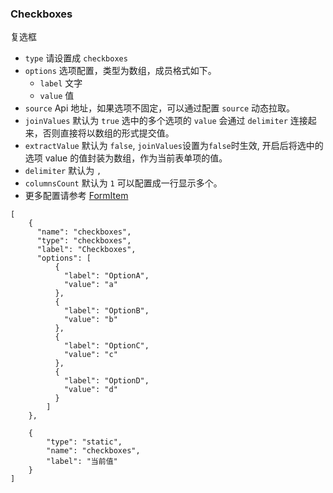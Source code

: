 ### Checkboxes

复选框

-   `type` 请设置成 `checkboxes`
-   `options` 选项配置，类型为数组，成员格式如下。
    -   `label` 文字
    -   `value` 值
-   `source` Api 地址，如果选项不固定，可以通过配置 `source` 动态拉取。
-   `joinValues` 默认为 `true` 选中的多个选项的 `value` 会通过 `delimiter` 连接起来，否则直接将以数组的形式提交值。
-   `extractValue` 默认为 `false`, `joinValues`设置为`false`时生效, 开启后将选中的选项 value 的值封装为数组，作为当前表单项的值。
-   `delimiter` 默认为 `,`
-   `columnsCount` 默认为 `1` 可以配置成一行显示多个。
-   更多配置请参考 [FormItem](./FormItem.md)

```schema:height="330" scope="form"
[
    {
      "name": "checkboxes",
      "type": "checkboxes",
      "label": "Checkboxes",
      "options": [
          {
            "label": "OptionA",
            "value": "a"
          },
          {
            "label": "OptionB",
            "value": "b"
          },
          {
            "label": "OptionC",
            "value": "c"
          },
          {
            "label": "OptionD",
            "value": "d"
          }
        ]
    },

    {
        "type": "static",
        "name": "checkboxes",
        "label": "当前值"
    }
]
```
